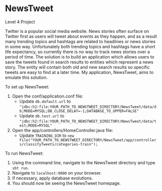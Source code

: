 # NewsTweet
Level 4 Project

Twitter is a popular social media website. News stories often surface on Twitter first as users will tweet about events as they happen, and as a result many trending topics and hashtags are related to headlines or news stories in some way. Unfortunately both trending topics and hashtags have a short life expectancy, so currently there is no way to track news stories over a period of time. The solution is to build an application which allows users to save the tweets found in search results to entities which represent a news story. The entity will contain both old and new search results so specific tweets are easy to find at a later time. My application, NewsTweet, aims to emulate this solution.

To set up NewsTweet:

1. Open the conf/application.conf file:
    - Update `db.default.url` to 
    `"jdbc:h2:file:YOUR_PATH_TO_NEWSTWEET_DIRECTORY/NewsTweet/data/db;MODE=MYSQL;DB_CLOSE_DELAY=-1;DATABASE_TO_UPPER=FALSE"`
    - Update `db.test.url` to 
     `"jdbc:h2:file:YOUR_PATH_TO_NEWSTWEET_DIRECTORY/NewsTweet/data/test;MODE=MYSQL"`
2. Open the app/controllers/HomeController.java file:
    - Update `TRAINING_DIR` to 
    `new File("YOUR_PATH_TO_NEWSTWEET_DIRECTORY/NewsTweet/app/controllers/classifyTweets/categories-train");`
    
To run NewsTweet:
1. Using the command line, navigate to the NewsTweet directory and type `sbt run`.
2. Navigate to `localhost:9000` on your browser.
3. If necessary, apply database evolutions. 
4. You should now be seeing the NewsTweet homepage.


